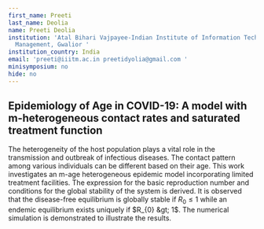 ```yaml
---
first_name: Preeti
last_name: Deolia
name: Preeti Deolia
institution: 'Atal Bihari Vajpayee-Indian Institute of Information Technology and
  Management, Gwalior '
institution_country: India
email: 'preeti@iiitm.ac.in preetidyolia@gmail.com '
minisymposium: no
hide: no
---
```


## Epidemiology of Age in COVID-19: A model with m-heterogeneous contact rates and saturated treatment function

 The heterogeneity of the host population plays a vital role in the transmission and outbreak of infectious diseases. The contact pattern among various individuals can be different based on their age. This work investigates an m-age heterogeneous epidemic model incorporating limited treatment facilities. The expression for the basic reproduction number and conditions for the
global stability of the system is derived. It is observed that the disease-free equilibrium is globally stable if $R_{0}\leq 1$ while an endemic equilibrium exists uniquely if $R_{0} &gt; 1$. The numerical simulation is demonstrated to illustrate the results.


